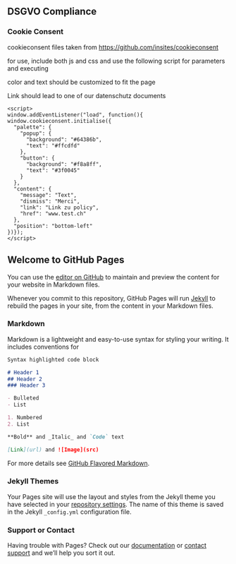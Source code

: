 ## DSGVO Compliance

### Cookie Consent
cookieconsent files taken from https://github.com/insites/cookieconsent

for use, include both js and css and use the following script for parameters and executing

color and text should be customized to fit the page

Link should lead to one of our datenschutz documents

```
<script>
window.addEventListener("load", function(){
window.cookieconsent.initialise({
  "palette": {
    "popup": {
      "background": "#64386b",
      "text": "#ffcdfd"
    },
    "button": {
      "background": "#f8a8ff",
      "text": "#3f0045"
    }
  },
  "content": {
    "message": "Text",
    "dismiss": "Merci",
    "link": "Link zu policy",
    "href": "www.test.ch"
  },
  "position": "bottom-left"
})});
</script>
```

## Welcome to GitHub Pages

You can use the [editor on GitHub](https://github.com/hostdos/dsgvo-compliance/edit/master/README.md) to maintain and preview the content for your website in Markdown files.

Whenever you commit to this repository, GitHub Pages will run [Jekyll](https://jekyllrb.com/) to rebuild the pages in your site, from the content in your Markdown files.

### Markdown

Markdown is a lightweight and easy-to-use syntax for styling your writing. It includes conventions for

```markdown
Syntax highlighted code block

# Header 1
## Header 2
### Header 3

- Bulleted
- List

1. Numbered
2. List

**Bold** and _Italic_ and `Code` text

[Link](url) and ![Image](src)
```

For more details see [GitHub Flavored Markdown](https://guides.github.com/features/mastering-markdown/).

### Jekyll Themes

Your Pages site will use the layout and styles from the Jekyll theme you have selected in your [repository settings](https://github.com/hostdos/dsgvo-compliance/settings). The name of this theme is saved in the Jekyll `_config.yml` configuration file.

### Support or Contact

Having trouble with Pages? Check out our [documentation](https://help.github.com/categories/github-pages-basics/) or [contact support](https://github.com/contact) and we’ll help you sort it out.
